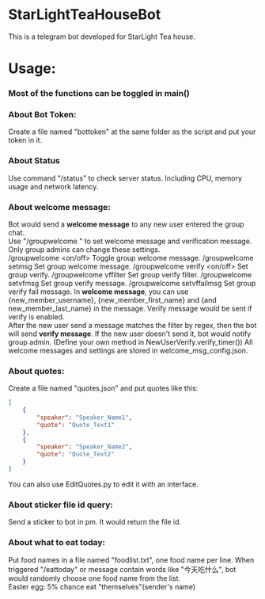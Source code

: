# StarLightTeaHouseBot
This is a telegram bot developed for StarLight Tea house.  

# Usage:  
### Most of the functions can be toggled in main()

### About Bot Token:
Create a file named "bottoken" at the same folder as the script and put your token in it.

### About Status
Use command "/status" to check server status. Including CPU, memory usage and network latency.

### About welcome message:  
Bot would send a **welcome message** to any new user entered the group chat.  
Use "/groupwelcome <parameter>" to set welcome message and verification message. Only group admins can change these settings.  
/groupwelcome <on/off> Toggle group welcome message.
/groupwelcome setmsg <message> Set group welcome message.
/groupwelcome verify <on/off> Set group verify.
/groupwelcome vffilter <regex> Set group verify filter.
/groupwelcome setvfmsg <message> Set group verify message.
/groupwelcome setvffailmsg <message> Set group verify fail message.
In **welcome message**, you can use {new_member_username}, {new_member_first_name} and {and new_member_last_name} in the message.
Verify message would be sent if verify is enabled.  
After the new user send a message matches the filter by regex, then the bot will send **verify message**.
If the new user doesn't send it, bot would notify group admin. (Define your own method in NewUserVerify.verify_timer())
All welcome messages and settings are stored in welcome_msg_config.json.

### About quotes:
Create a file named "quotes.json" and put quotes like this:
```json
[
    {
        "speaker": "Speaker_Name1",
        "quote": "Quote_Text1"
    },
    {
        "speaker": "Speaker_Name2",
        "quote": "Quote_Text2"
    }
]
```
You can also use EditQuotes.py to edit it with an interface.

### About sticker file id query:  
Send a sticker to bot in pm. It would return the file id.

### About what to eat today:
Put food names in a file named "foodlist.txt", one food name per line.
When triggered "/eattoday" or message contain words like "今天吃什么", bot would randomly choose one food name from the list.  
Easter egg: 5% chance eat "themselves"(sender's name)
